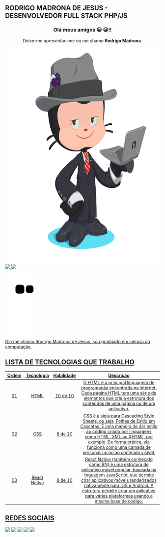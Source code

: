## RODRIGO MADRONA DE JESUS - DESENVOLVEDOR FULL STACK PHP/JS

<div align="center">
  <h3> Olá meus amigos 	&#128512;	&#128512;!! </h3>
  <p>Deixe-me apresentar-me: eu me chamo <b>Rodrigo Madrona</b>.</p>
  <img height="700" src="/avatar/octocat-madrona.png"/>
</div>

<div>
<a href="https://github.com/rodrigomadronadejesus">
<img height="180em" src="https://github-readme-stats.vercel.app/api/top-langs/?username=rodrigomadronadejesus&layout=compact&langs_count=8&theme=dracula"/>
<img height="180em" src="https://github-readme-stats.vercel.app/api?username=rodrigomadronadejesus&show_icons=true&theme=dracula&include_all_commits=true&count_private=true"/>
</div>

<!-- Snake Game -->
![snake gif](https://github.com/rodrigomadronadejesus/rodrigomadronadejesus/blob/output/github-contribution-grid-snake.svg)

  Olá me chamo Rodrigo Madrona de Jesus, sou graduado em ciência da computação,

## LISTA DE TECNOLOGIAS QUE TRABALHO
| Ordem | Tecnologia | Habilidade |Descrição|
|:---: |:---: |:---: |:---:|
| 01 | HTML | 10 de 10 |O HTML é a principal linguagem de programação encontrada na internet. Cada página HTML tem uma série de elementos que cria a estrutura dos conteúdos de uma página ou de um aplicativo.|
| 02 | CSS | 8 de 10 |CSS é a sigla para Cascading Style Sheets, ou seja, Folhas de Estilo em Cascatas. É uma maneira de dar estilo ao código criado por linguagens como HTML, XML ou XHTML, por exemplo. De forma prática, ela funciona como uma camada de personalização ao conteúdo visível.|
| 03 | React Native | 8 de 10 |React Native (também conhecido como RN) é uma estrutura de aplicativo móvel popular, baseada na linguagem JavaScript, que permite criar aplicativos móveis renderizados nativamente para iOS e Android. A estrutura permite criar um aplicativo para várias plataformas usando a mesma base de código.|
  
## REDES SOCIAIS
<!--
[<img src="https://img.shields.io/badge/medium-%2312100E.svg?&style=for-the-badge&logo=medium&logoColor=white" />](https://medium.com/USERNAME)
-->
[<img src="https://img.shields.io/badge/linkedin-%230077B5.svg?&style=for-the-badge&logo=linkedin&logoColor=white" />](https://linkedin.com/in/rodrigo-madrona-de-jesus-54a81b22b)
[<img src = "https://img.shields.io/badge/instagram-%23E4405F.svg?&style=for-the-badge&logo=instagram&logoColor=white">](https://www.instagram.com/rodrigomadronadejesus) 
[<img src = "https://img.shields.io/badge/facebook-%231877F2.svg?&style=for-the-badge&logo=facebook&logoColor=white">](https://www.facebook.com/rodrigo.madronadejesus?mibextid=ZbWKwL)
[<img src="https://img.shields.io/badge/twitter-%231DA1F2.svg?&style=for-the-badge&logo=twitter&logoColor=white" />](https://twitter.com/USERNAME)
[<img src="https://img.shields.io/badge/-YouTube-ff0000?style=for-the-badge&labelColor=ff0000&logo=youtube&logoColor=white" />](https://twitter.com/USERNAME)
